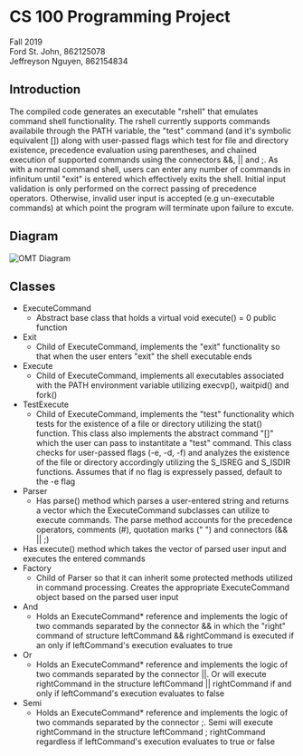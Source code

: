 # CS 100 Programming Project
Fall 2019  
Ford St. John, 862125078  
Jeffreyson Nguyen, 862154834

## Introduction
The compiled code generates an executable "rshell" that emulates command shell functionality.  The rshell currently supports commands availabile through the PATH variable, the "test" command (and it's symbolic equivalent []) along with user-passed flags which test for file and directory existence, precedence evaluation using parentheses, and chained execution of supported commands using the connectors &&, || and ;.  As with a normal command shell, users can enter any number of commands in infinitum until "exit" is entered which effectively exits the shell.  Initial input validation is only performed on the correct passing of precedence operators.  Otherwise, invalid user input is accepted (e.g un-executable commands) at which point the program will terminate upon failure to excute.

## Diagram
![OMT Diagram](https://github.com/cs100/assignment-git_shorty_assn/blob/master/images/Rshell%20OMT%20.png)

## Classes
* ExecuteCommand
  * Abstract base class that holds a virtual void execute() = 0 public function
* Exit
  * Child of ExecuteCommand, implements the "exit" functionality so that when the user enters "exit" the shell executable ends
* Execute
  * Child of ExecuteCommand, implements all executables associated with the PATH environment variable utilizing execvp(), waitpid() and fork()
* TestExecute
  * Child of ExecuteCommand, implements the "test" functionality which tests for the existence of a file or directory utilizing the stat() function.  This class also implements the abstract command "[]" which the user can pass to instantitate a "test" command.  This class checks for user-passed flags (-e, -d, -f) and analyzes the existence of the file or directory accordingly utilizing the S_ISREG and S_ISDIR functions.  Assumes that if no flag is expressely passed, default to the -e flag
* Parser
  * Has parse() method which parses a user-entered string and returns a vector<string> which the ExecuteCommand subclasses can utilize to execute commands.  The parse method accounts for the precedence operators, comments (#), quotation marks (" ") and connectors (&& || ;)
 * Has execute() method which takes the vector<string> of parsed user input and executes the entered commands
* Factory
  * Child of Parser so that it can inherit some protected methods utilized in command processing.  Creates the appropriate ExecuteCommand object based on the parsed user input
* And
  * Holds an ExecuteCommand* reference and implements the logic of two commands separated by the connector && in which the "right" command of structure leftCommand && rightCommand is executed if an only if leftCommand's execution evaluates to true
* Or
  * Holds an ExecuteCommand* reference and implements the logic of two commands separated by the connector ||.  Or will execute rightCommand in the structure leftCommand || rightCommand if and only if leftCommand's execution evaluates to false
* Semi
  * Holds an ExecuteCommand* reference and implements the logic of two commands separated by the connector ;.  Semi will execute rightCommand in the structure leftCommand ; rightCommand regardless if leftCommand's execution evaluates to true or false
 
